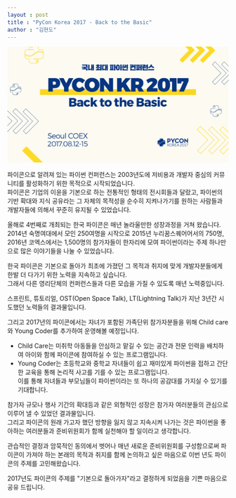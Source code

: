 ```yaml
---
layout : post
title : "PyCon Korea 2017 - Back to the Basic"
author : "김현도"
---
```



![PyCon Korea 2017](/assets/2017/facebook_share_image-01.png)


파이콘으로 알려져 있는 파이썬 컨퍼런스는 2003년도에 저비용과 개발자 중심의 커뮤니티를 활성화하기 위한 목적으로 시작되었습니다.  
파이콘은 기업의 이윤을 기본으로 하는 전통적인 형태의 전시회들과 달랐고, 파이썬의 기반 확대와 지식 공유라는 그 자체의 목적성을 순수히 지켜나가기를 원하는 사람들과 개발자들에 의해서 꾸준히 유지될 수 있었습니다.  
 
 
올해로 4번째로 개최되는 한국 파이콘은 매년 놀라울만한 성장과정을 거쳐 왔습니다.  
2014년 숙명여대에서 모인 250여명을 시작으로 2015년 누리꿈스퀘어어서의 750명, 2016년 코엑스에서는 1,500명의 참가자들이 한자리에 모여 파이썬이라는 주제 하나만으로 많은 이야기들을 나눌 수 있었습니다.  
 
 
한국 파이콘은 기본으로 돌아가 최초에 가졌던 그 목적과 취지에 맞게 개발자분들에게 한발 더 다가기 위한 노력을 지속하고 싶습니다.  
그래서 다른 영리단체의 컨퍼런스들과 다른 모습을 가질 수 있도록 매년 노력중입니다.  
 
 
스프린트, 튜토리얼, OST(Open Space Talk), LT(Lightning Talk)가 지난 3년간 시도했던 노력들의 결과물입니다.  
 
 
그리고 2017년의 파이콘에서는 자녀가 포함된 가족단위 참가자분들을 위해 Child care와 Young Coder를 추가하여 운영해볼 예정입니다.  
 
- Child Care는 미취학 아동들을 안심하고 맡길 수 있는 공간과 전문 인력을 배치하여 아이와 함께 파이콘에 참여하실 수 있는 프로그램입니다.  
- Young Coder는 초등학교와 중학교 자녀들이 쉽고 재미있게 파이썬을 접하고 간단한 교육을 통해 논리적 사고를 기를 수 있는 프로그램입니다.  
이를 통해 자녀들과 부모님들이 파이썬이라는 또 하나의 공감대를 가지실 수 있기를 기대합니다.  
 
 
참가자 규모나 행사 기간의 확대등과 같은 외형적인 성장은 참가자 여러분들의 관심으로 이루어 낼 수 있었던 결과물입니다.  
그리고 파이콘의 원래 가고자 했던 방향을 잃지 않고 지속시켜 나가는 것은 파이썬을 좋아하는 여러분들과 준비위원회가 함께 실천해야 할 일이라고 생각합니다.  
 
 
관습적인 결정과 암묵적인 동의에서 벗어나 매년 새로운 준비위원회를 구성함으로써 파이콘이 가져야 하는 본래의 목적과 취지를 함께 논의하고 싶은 마음으로 이번 년도 파이콘의 주제를 고민해왔습니다.  
 
 
2017년도 파이콘의 주제를 "기본으로 돌아가자"라고 결정하게 되었음을 기쁜 마음으로 공유 드립니다.  
